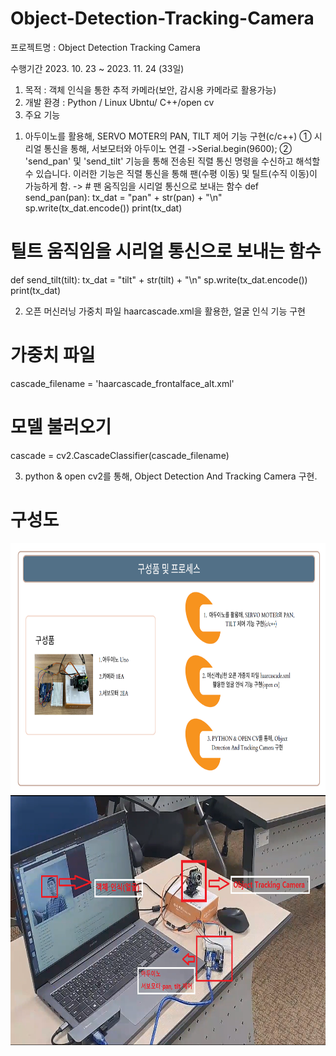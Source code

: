 # Object-Detection-Tracking-Camera

 프로젝트명 : Object Detection Tracking Camera
 
수행기간
 2023. 10. 23 ~ 2023. 11. 24 (33일)

1) 목적 : 객체 인식을 통한 추적 카메라(보안, 감시용 카메라로 활용가능)
2) 개발 환경 : Python / Linux Ubntu/ C++/open cv
3) 주요 기능
1. 아두이노를 활용해, SERVO MOTER의 PAN, TILT 제어 기능 구현(c/c++)
① 시리얼 통신을 통해, 서보모터와 아두이노 연결
->Serial.begin(9600);
② 'send_pan' 및 'send_tilt' 기능을 통해 전송된 직렬 통신 명령을 수신하고 해석할 수 있습니다. 이러한 기능은 직렬 통신을 통해 팬(수평 이동) 및 틸트(수직 이동)이 가능하게 함.
-> # 팬 움직임을 시리얼 통신으로 보내는 함수
def send_pan(pan):
    tx_dat = "pan" + str(pan) + "\n"
    sp.write(tx_dat.encode())
    print(tx_dat)

# 틸트 움직임을 시리얼 통신으로 보내는 함수
def send_tilt(tilt):
    tx_dat = "tilt" + str(tilt) + "\n"
    sp.write(tx_dat.encode())
    print(tx_dat)

2. 오픈 머신러닝 가중치 파일 haarcascade.xml을 활용한, 얼굴 인식 기능 구현
# 가중치 파일
cascade_filename = 'haarcascade_frontalface_alt.xml'
# 모델 불러오기
cascade = cv2.CascadeClassifier(cascade_filename)

3. python & open cv2를 통해, Object Detection And Tracking Camera 구현.



# 구성도
<img src="face.PNG"  width="800" height="400">
<img src="camera.PNG"  width="800" height="400">
